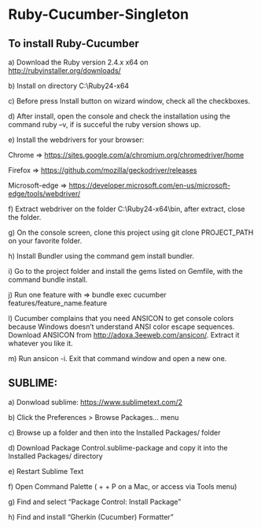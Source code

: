 # Ruby-Cucumber-Singleton

## To install Ruby-Cucumber ###

a) Download the Ruby version 2.4.x x64 on http://rubyinstaller.org/downloads/

b) Install on directory C:\Ruby24-x64

c) Before press Install button on wizard window, check all the checkboxes.

d) After install, open the console and check the installation using the command ruby –v, if is succeful the ruby version shows up.

e) Install the webdrivers for your browser: 

   Chrome => https://sites.google.com/a/chromium.org/chromedriver/home
   
   Firefox => https://github.com/mozilla/geckodriver/releases
   
   Microsoft-edge => https://developer.microsoft.com/en-us/microsoft-edge/tools/webdriver/
   
f) Extract webdriver on the folder C:\Ruby24-x64\bin, after extract, close the folder.

g) On the console screen, clone this project using git clone PROJECT_PATH on your favorite folder.

h) Install Bundler using the command gem install bundler.

i) Go to the project folder and install the gems listed on Gemfile, with the command bundle install.

j) Run one feature with =>  bundle exec cucumber features/feature_name.feature

l) Cucumber complains that you need ANSICON to get console colors because Windows doesn’t understand ANSI color escape sequences. 
   Download ANSICON from http://adoxa.3eeweb.com/ansicon/. Extract it whatever you like it. 
   
m) Run ansicon -i. Exit that command window and open a new one.

## SUBLIME: ##

a) Donwload sublime: https://www.sublimetext.com/2

b) Click the Preferences > Browse Packages… menu

c) Browse up a folder and then into the Installed Packages/ folder

d) Download Package Control.sublime-package and copy it into the Installed Packages/ directory

e) Restart Sublime Text

f) Open Command Palette (<Cmd> + <Shift> + P on a Mac, or access via Tools menu)
	
g) Find and select “Package Control: Install Package”

h) Find and install “Gherkin (Cucumber) Formatter”
